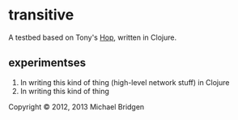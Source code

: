 # transitive

A testbed based on Tony's [Hop](https://github.com/tonyg/hop), written
in Clojure.

## experimentses

 1. In writing this kind of thing (high-level network stuff) in
 Clojure
 2. In writing this kind of thing

Copyright &copy; 2012, 2013 Michael Bridgen

